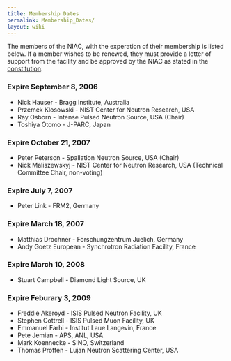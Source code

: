 ```yaml
---
title: Membership Dates
permalink: Membership_Dates/
layout: wiki
---
```


The members of the NIAC, with the experation of their membership is
listed below. If a member wishes to be renewed, they must provide a
letter of support from the facility and be approved by the NIAC as
stated in the [constitution](NIAC "wikilink").

### Expire September 8, 2006

-   Nick Hauser - Bragg Institute, Australia
-   Przemek Klosowski - NIST Center for Neutron Research, USA
-   Ray Osborn - Intense Pulsed Neutron Source, USA (Chair)
-   Toshiya Otomo - J-PARC, Japan

### Expire October 21, 2007

-   Peter Peterson - Spallation Neutron Source, USA (Chair)
-   Nick Maliszewskyj - NIST Center for Neutron Research, USA (Technical
    Committee Chair, non-voting)

### Expire July 7, 2007

-   Peter Link - FRM2, Germany

### Expire March 18, 2007

-   Matthias Drochner - Forschungzentrum Juelich, Germany
-   Andy Goetz European - Synchrotron Radiation Facility, France

### Expire March 10, 2008

-   Stuart Campbell - Diamond Light Source, UK

### Expire Feburary 3, 2009

-   Freddie Akeroyd - ISIS Pulsed Neutron Facility, UK
-   Stephen Cottrell - ISIS Pulsed Muon Facility, UK
-   Emmanuel Farhi - Institut Laue Langevin, France
-   Pete Jemian - APS, ANL, USA
-   Mark Koennecke - SINQ, Switzerland
-   Thomas Proffen - Lujan Neutron Scattering Center, USA

